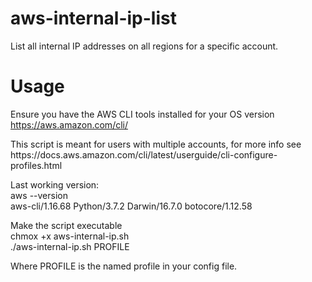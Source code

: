 # aws-internal-ip-list
List all internal IP addresses on all regions for a specific account.

# Usage
Ensure you have the AWS CLI tools installed for your OS version https://aws.amazon.com/cli/ 
<p>
This script is meant for users with multiple accounts, for more info see https://docs.aws.amazon.com/cli/latest/userguide/cli-configure-profiles.html
<p>
Last working version:<br>
aws --version<br>
aws-cli/1.16.68 Python/3.7.2 Darwin/16.7.0 botocore/1.12.58
<p>
Make the script executable<br>
chmox +x aws-internal-ip.sh<br>
./aws-internal-ip.sh PROFILE
<p>
Where PROFILE is the named profile in your config file.
